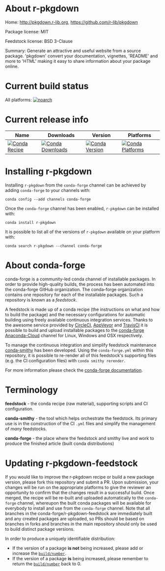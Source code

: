 About r-pkgdown
===============

Home: http://pkgdown.r-lib.org, https://github.com/r-lib/pkgdown

Package license: MIT

Feedstock license: BSD 3-Clause

Summary: Generate an attractive and useful website from a source package. 'pkgdown' convert your documentation, vignettes, 'README' and more to  'HTML' making it easy to share information about your package online.



Current build status
====================

All platforms:
[![noarch](https://img.shields.io/circleci/project/github/conda-forge/r-pkgdown-feedstock/master.svg?label=noarch)](https://circleci.com/gh/conda-forge/r-pkgdown-feedstock)

Current release info
====================

| Name | Downloads | Version | Platforms |
| --- | --- | --- | --- |
| [![Conda Recipe](https://img.shields.io/badge/recipe-r--pkgdown-green.svg)](https://anaconda.org/conda-forge/r-pkgdown) | [![Conda Downloads](https://img.shields.io/conda/dn/conda-forge/r-pkgdown.svg)](https://anaconda.org/conda-forge/r-pkgdown) | [![Conda Version](https://img.shields.io/conda/vn/conda-forge/r-pkgdown.svg)](https://anaconda.org/conda-forge/r-pkgdown) | [![Conda Platforms](https://img.shields.io/conda/pn/conda-forge/r-pkgdown.svg)](https://anaconda.org/conda-forge/r-pkgdown) |

Installing r-pkgdown
====================

Installing `r-pkgdown` from the `conda-forge` channel can be achieved by adding `conda-forge` to your channels with:

```
conda config --add channels conda-forge
```

Once the `conda-forge` channel has been enabled, `r-pkgdown` can be installed with:

```
conda install r-pkgdown
```

It is possible to list all of the versions of `r-pkgdown` available on your platform with:

```
conda search r-pkgdown --channel conda-forge
```


About conda-forge
=================

conda-forge is a community-led conda channel of installable packages.
In order to provide high-quality builds, the process has been automated into the
conda-forge GitHub organization. The conda-forge organization contains one repository
for each of the installable packages. Such a repository is known as a *feedstock*.

A feedstock is made up of a conda recipe (the instructions on what and how to build
the package) and the necessary configurations for automatic building using freely
available continuous integration services. Thanks to the awesome service provided by
[CircleCI](https://circleci.com/), [AppVeyor](https://www.appveyor.com/)
and [TravisCI](https://travis-ci.org/) it is possible to build and upload installable
packages to the [conda-forge](https://anaconda.org/conda-forge)
[Anaconda-Cloud](https://anaconda.org/) channel for Linux, Windows and OSX respectively.

To manage the continuous integration and simplify feedstock maintenance
[conda-smithy](https://github.com/conda-forge/conda-smithy) has been developed.
Using the ``conda-forge.yml`` within this repository, it is possible to re-render all of
this feedstock's supporting files (e.g. the CI configuration files) with ``conda smithy rerender``.

For more information please check the [conda-forge documentation](https://conda-forge.org/docs/).

Terminology
===========

**feedstock** - the conda recipe (raw material), supporting scripts and CI configuration.

**conda-smithy** - the tool which helps orchestrate the feedstock.
                   Its primary use is in the construction of the CI ``.yml`` files
                   and simplify the management of *many* feedstocks.

**conda-forge** - the place where the feedstock and smithy live and work to
                  produce the finished article (built conda distributions)


Updating r-pkgdown-feedstock
============================

If you would like to improve the r-pkgdown recipe or build a new
package version, please fork this repository and submit a PR. Upon submission,
your changes will be run on the appropriate platforms to give the reviewer an
opportunity to confirm that the changes result in a successful build. Once
merged, the recipe will be re-built and uploaded automatically to the
`conda-forge` channel, whereupon the built conda packages will be available for
everybody to install and use from the `conda-forge` channel.
Note that all branches in the conda-forge/r-pkgdown-feedstock are
immediately built and any created packages are uploaded, so PRs should be based
on branches in forks and branches in the main repository should only be used to
build distinct package versions.

In order to produce a uniquely identifiable distribution:
 * If the version of a package **is not** being increased, please add or increase
   the [``build/number``](https://conda.io/docs/user-guide/tasks/build-packages/define-metadata.html#build-number-and-string).
 * If the version of a package **is** being increased, please remember to return
   the [``build/number``](https://conda.io/docs/user-guide/tasks/build-packages/define-metadata.html#build-number-and-string)
   back to 0.

